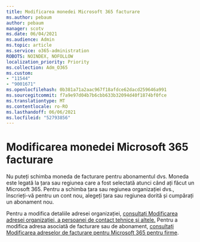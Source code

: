 ```yaml
---
title: Modificarea monedei Microsoft 365 facturare
ms.author: pebaum
author: pebaum
manager: scotv
ms.date: 06/04/2021
ms.audience: Admin
ms.topic: article
ms.service: o365-administration
ROBOTS: NOINDEX, NOFOLLOW
localization_priority: Priority
ms.collection: Adm_O365
ms.custom:
- "11544"
- "9001671"
ms.openlocfilehash: 0b381a71a2aac967f18afdce62dacd259646a991
ms.sourcegitcommit: f7a9e97d04b7b6cbb633b32094d40f1874bf0fce
ms.translationtype: MT
ms.contentlocale: ro-RO
ms.lasthandoff: 06/06/2021
ms.locfileid: "52793856"
---
```

# <a name="change-your-microsoft-365-billing-currency"></a>Modificarea monedei Microsoft 365 facturare

Nu puteți schimba moneda de facturare pentru abonamentul dvs. Moneda este legată la țara sau regiunea care a fost selectată atunci când ați făcut un Microsoft 365. Pentru a schimba țara sau regiunea organizației dvs., înscrieți-vă pentru un cont nou, alegeți țara sau regiunea dorită și cumpărați un abonament nou. 

Pentru a modifica detaliile adresei organizației, [consultați Modificarea adresei organizației, a persoanei de contact tehnice și altele.](/microsoft-365/admin/manage/change-address-contact-and-more) Pentru a modifica adresa asociată de facturare sau de abonament, [consultați Modificarea adreselor de facturare pentru Microsoft 365 pentru firme](/microsoft-365/commerce/billing-and-payments/change-your-billing-addresses). 